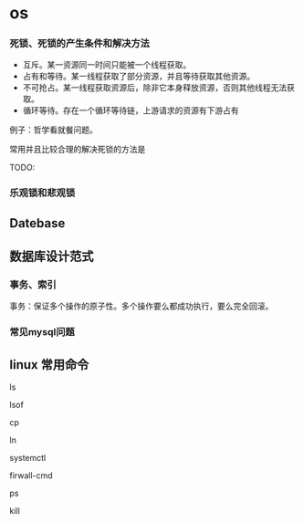 # os

### 死锁、死锁的产生条件和解决方法

- 互斥。某一资源同一时间只能被一个线程获取。
- 占有和等待。某一线程获取了部分资源，并且等待获取其他资源。
- 不可抢占。某一线程获取资源后，除非它本身释放资源，否则其他线程无法获取。
- 循环等待。存在一个循环等待链，上游请求的资源有下游占有

例子：哲学看就餐问题。

常用并且比较合理的解决死锁的方法是

TODO:

### 乐观锁和悲观锁

## Datebase

## 数据库设计范式

### 事务、索引

事务：保证多个操作的原子性。多个操作要么都成功执行，要么完全回滚。

### 常见mysql问题

## linux 常用命令

ls

lsof

cp

ln

systemctl

firwall-cmd

ps

kill
